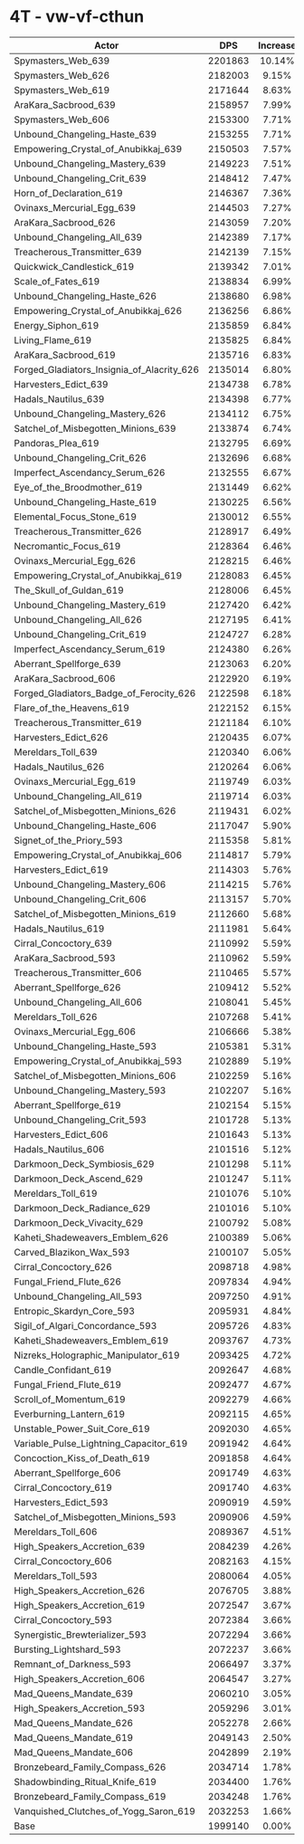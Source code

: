 # 4T - vw-vf-cthun
| Actor | DPS | Increase |
|---|:---:|:---:|
|Spymasters_Web_639|2201863|10.14%|
|Spymasters_Web_626|2182003|9.15%|
|Spymasters_Web_619|2171644|8.63%|
|AraKara_Sacbrood_639|2158957|7.99%|
|Spymasters_Web_606|2153300|7.71%|
|Unbound_Changeling_Haste_639|2153255|7.71%|
|Empowering_Crystal_of_Anubikkaj_639|2150503|7.57%|
|Unbound_Changeling_Mastery_639|2149223|7.51%|
|Unbound_Changeling_Crit_639|2148412|7.47%|
|Horn_of_Declaration_619|2146367|7.36%|
|Ovinaxs_Mercurial_Egg_639|2144503|7.27%|
|AraKara_Sacbrood_626|2143059|7.20%|
|Unbound_Changeling_All_639|2142389|7.17%|
|Treacherous_Transmitter_639|2142139|7.15%|
|Quickwick_Candlestick_619|2139342|7.01%|
|Scale_of_Fates_619|2138834|6.99%|
|Unbound_Changeling_Haste_626|2138680|6.98%|
|Empowering_Crystal_of_Anubikkaj_626|2136256|6.86%|
|Energy_Siphon_619|2135859|6.84%|
|Living_Flame_619|2135825|6.84%|
|AraKara_Sacbrood_619|2135716|6.83%|
|Forged_Gladiators_Insignia_of_Alacrity_626|2135014|6.80%|
|Harvesters_Edict_639|2134738|6.78%|
|Hadals_Nautilus_639|2134398|6.77%|
|Unbound_Changeling_Mastery_626|2134112|6.75%|
|Satchel_of_Misbegotten_Minions_639|2133874|6.74%|
|Pandoras_Plea_619|2132795|6.69%|
|Unbound_Changeling_Crit_626|2132696|6.68%|
|Imperfect_Ascendancy_Serum_626|2132555|6.67%|
|Eye_of_the_Broodmother_619|2131449|6.62%|
|Unbound_Changeling_Haste_619|2130225|6.56%|
|Elemental_Focus_Stone_619|2130012|6.55%|
|Treacherous_Transmitter_626|2128917|6.49%|
|Necromantic_Focus_619|2128364|6.46%|
|Ovinaxs_Mercurial_Egg_626|2128215|6.46%|
|Empowering_Crystal_of_Anubikkaj_619|2128083|6.45%|
|The_Skull_of_Guldan_619|2128006|6.45%|
|Unbound_Changeling_Mastery_619|2127420|6.42%|
|Unbound_Changeling_All_626|2127195|6.41%|
|Unbound_Changeling_Crit_619|2124727|6.28%|
|Imperfect_Ascendancy_Serum_619|2124380|6.26%|
|Aberrant_Spellforge_639|2123063|6.20%|
|AraKara_Sacbrood_606|2122920|6.19%|
|Forged_Gladiators_Badge_of_Ferocity_626|2122598|6.18%|
|Flare_of_the_Heavens_619|2122152|6.15%|
|Treacherous_Transmitter_619|2121184|6.10%|
|Harvesters_Edict_626|2120435|6.07%|
|Mereldars_Toll_639|2120340|6.06%|
|Hadals_Nautilus_626|2120264|6.06%|
|Ovinaxs_Mercurial_Egg_619|2119749|6.03%|
|Unbound_Changeling_All_619|2119714|6.03%|
|Satchel_of_Misbegotten_Minions_626|2119431|6.02%|
|Unbound_Changeling_Haste_606|2117047|5.90%|
|Signet_of_the_Priory_593|2115358|5.81%|
|Empowering_Crystal_of_Anubikkaj_606|2114817|5.79%|
|Harvesters_Edict_619|2114303|5.76%|
|Unbound_Changeling_Mastery_606|2114215|5.76%|
|Unbound_Changeling_Crit_606|2113157|5.70%|
|Satchel_of_Misbegotten_Minions_619|2112660|5.68%|
|Hadals_Nautilus_619|2111981|5.64%|
|Cirral_Concoctory_639|2110992|5.59%|
|AraKara_Sacbrood_593|2110962|5.59%|
|Treacherous_Transmitter_606|2110465|5.57%|
|Aberrant_Spellforge_626|2109412|5.52%|
|Unbound_Changeling_All_606|2108041|5.45%|
|Mereldars_Toll_626|2107268|5.41%|
|Ovinaxs_Mercurial_Egg_606|2106666|5.38%|
|Unbound_Changeling_Haste_593|2105381|5.31%|
|Empowering_Crystal_of_Anubikkaj_593|2102889|5.19%|
|Satchel_of_Misbegotten_Minions_606|2102259|5.16%|
|Unbound_Changeling_Mastery_593|2102207|5.16%|
|Aberrant_Spellforge_619|2102154|5.15%|
|Unbound_Changeling_Crit_593|2101728|5.13%|
|Harvesters_Edict_606|2101643|5.13%|
|Hadals_Nautilus_606|2101516|5.12%|
|Darkmoon_Deck_Symbiosis_629|2101298|5.11%|
|Darkmoon_Deck_Ascend_629|2101247|5.11%|
|Mereldars_Toll_619|2101076|5.10%|
|Darkmoon_Deck_Radiance_629|2101016|5.10%|
|Darkmoon_Deck_Vivacity_629|2100792|5.08%|
|Kaheti_Shadeweavers_Emblem_626|2100389|5.06%|
|Carved_Blazikon_Wax_593|2100107|5.05%|
|Cirral_Concoctory_626|2098718|4.98%|
|Fungal_Friend_Flute_626|2097834|4.94%|
|Unbound_Changeling_All_593|2097250|4.91%|
|Entropic_Skardyn_Core_593|2095931|4.84%|
|Sigil_of_Algari_Concordance_593|2095726|4.83%|
|Kaheti_Shadeweavers_Emblem_619|2093767|4.73%|
|Nizreks_Holographic_Manipulator_619|2093425|4.72%|
|Candle_Confidant_619|2092647|4.68%|
|Fungal_Friend_Flute_619|2092477|4.67%|
|Scroll_of_Momentum_619|2092279|4.66%|
|Everburning_Lantern_619|2092115|4.65%|
|Unstable_Power_Suit_Core_619|2092030|4.65%|
|Variable_Pulse_Lightning_Capacitor_619|2091942|4.64%|
|Concoction_Kiss_of_Death_619|2091858|4.64%|
|Aberrant_Spellforge_606|2091749|4.63%|
|Cirral_Concoctory_619|2091740|4.63%|
|Harvesters_Edict_593|2090919|4.59%|
|Satchel_of_Misbegotten_Minions_593|2090906|4.59%|
|Mereldars_Toll_606|2089367|4.51%|
|High_Speakers_Accretion_639|2084239|4.26%|
|Cirral_Concoctory_606|2082163|4.15%|
|Mereldars_Toll_593|2080064|4.05%|
|High_Speakers_Accretion_626|2076705|3.88%|
|High_Speakers_Accretion_619|2072547|3.67%|
|Cirral_Concoctory_593|2072384|3.66%|
|Synergistic_Brewterializer_593|2072294|3.66%|
|Bursting_Lightshard_593|2072237|3.66%|
|Remnant_of_Darkness_593|2066497|3.37%|
|High_Speakers_Accretion_606|2064547|3.27%|
|Mad_Queens_Mandate_639|2060210|3.05%|
|High_Speakers_Accretion_593|2059296|3.01%|
|Mad_Queens_Mandate_626|2052278|2.66%|
|Mad_Queens_Mandate_619|2049143|2.50%|
|Mad_Queens_Mandate_606|2042899|2.19%|
|Bronzebeard_Family_Compass_626|2034714|1.78%|
|Shadowbinding_Ritual_Knife_619|2034400|1.76%|
|Bronzebeard_Family_Compass_619|2034248|1.76%|
|Vanquished_Clutches_of_Yogg_Saron_619|2032253|1.66%|
|Base|1999140|0.00%|
